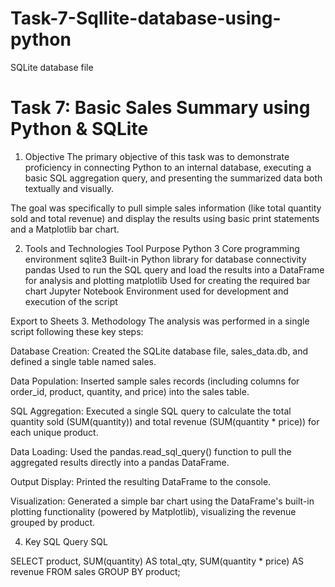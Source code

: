 # Task-7-Sqllite-database-using-python
SQLite database file
# Task 7: Basic Sales Summary using Python & SQLite
1. Objective
The primary objective of this task was to demonstrate proficiency in connecting Python to an internal database, executing a basic SQL aggregation query, and presenting the summarized data both textually and visually.

The goal was specifically to pull simple sales information (like total quantity sold and total revenue) and display the results using basic print statements and a Matplotlib bar chart.

2. Tools and Technologies
Tool	Purpose
Python 3	Core programming environment
sqlite3	Built-in Python library for database connectivity
pandas	Used to run the SQL query and load the results into a DataFrame for analysis and plotting
matplotlib	Used for creating the required bar chart
Jupyter Notebook	Environment used for development and execution of the script

Export to Sheets
3. Methodology
The analysis was performed in a single script following these key steps:

Database Creation: Created the SQLite database file, sales_data.db, and defined a single table named sales.

Data Population: Inserted sample sales records (including columns for order_id, product, quantity, and price) into the sales table.

SQL Aggregation: Executed a single SQL query to calculate the total quantity sold (SUM(quantity)) and total revenue (SUM(quantity * price)) for each unique product.

Data Loading: Used the pandas.read_sql_query() function to pull the aggregated results directly into a pandas DataFrame.

Output Display: Printed the resulting DataFrame to the console.

Visualization: Generated a simple bar chart using the DataFrame's built-in plotting functionality (powered by Matplotlib), visualizing the revenue grouped by product.

4. Key SQL Query
SQL

SELECT 
    product, 
    SUM(quantity) AS total_qty, 
    SUM(quantity * price) AS revenue 
FROM 
    sales 
GROUP BY 
    product;
